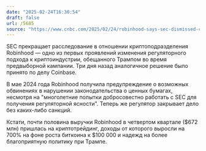```yaml
---
date: "2025-02-24T16:30:54"
draft: false
url: /5685
source: "https://www.cnbc.com/2025/02/24/robinhood-says-sec-dismissed-crypto-unit-investigation-in-latest-sign-of-easier-regulation-for-industry.html"
---
```


SEC прекращает расследование в отношении криптоподразделения Robinhood — одно из первых проявлений изменения регуляторного подхода к криптоиндустрии, обещанного Трампом во время предвыборной кампании. Три дня назад аналогичное решение было принято по делу Coinbase.

В мае 2024 года Robinhood получила предупреждение о возможных обвинениях в нарушении законодательства о ценных бумагах, несмотря на "многолетние попытки добросовестно работать с SEC для получения регуляторной ясности". Теперь же регулятор закрывает дело без каких-либо санкций.

Кстати, почти половина выручки Robinhood в четвертом квартале ($672 млн) пришлась на криптотрейдинг, доходы от которого выросли на 700% на фоне роста биткоина к $100 000 и надежд на более благоприятную политику при Трампе.